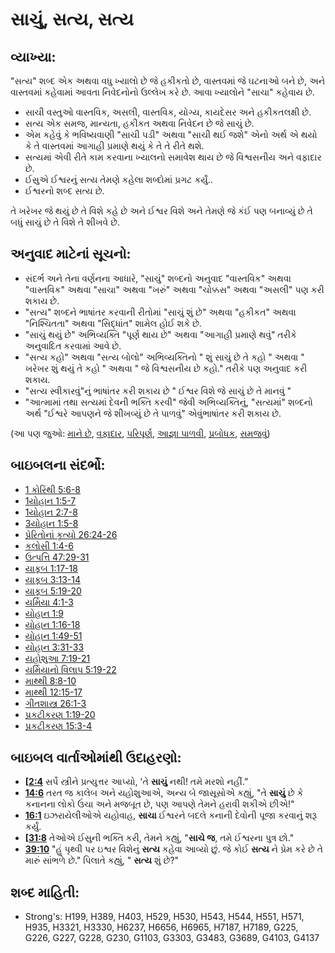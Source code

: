 # સાચું, સત્ય, સત્ય 

## વ્યાખ્યા: 

"સત્ય" શબ્દ એક અથવા વધુ ખ્યાલો છે જે હકીકતો છે, વાસ્તવમાં જે ઘટનાઓ બને છે, અને વાસ્તવમાં કહેવામાં આવતા નિવેદનોનો ઉલ્લેખ કરે છે.
આવા ખ્યાલોને "સાચા" કહેવાય છે.

* સાચી વસ્તુઓ વાસ્તવિક, અસલી, વાસ્તવિક, યોગ્ય, કાયદેસર અને હકીકતલક્ષી છે.
* સત્ય એક સમજ, માન્યતા, હકીકત અથવા નિવેદન છે જે સાચું છે.
* એમ કહેવું કે ભવિષ્યવાણી "સાચી પડી" અથવા "સાચી થઈ જશે" એનો અર્થ એ થયો કે તે વાસ્તવમાં આગાહી પ્રમાણે થયું કે તે તે રીતે થશે.
* સત્યમાં એવી રીતે કામ કરવાના ખ્યાલનો સમાવેશ થાય છે જે વિશ્વસનીય અને વફાદાર છે.
* ઈસુએ ઈશ્વરનું સત્ય તેમણે કહેલા શબ્દોમાં પ્રગટ કર્યું..
* ઈશ્વરનો શબ્દ સત્ય છે.

તે ખરેખર જે થયું છે તે વિશે કહે છે અને ઈશ્વર વિશે અને તેમણે જે કંઈ પણ બનાવ્યું છે તે બધું સાચું છે તે વિશે તે શીખવે છે.

## અનુવાદ માટેનાં સૂચનો: 

* સંદર્ભ અને તેના વર્ણનના આધારે, "સાચું" શબ્દનો અનુવાદ "વાસ્તવિક" અથવા "વાસ્તવિક" અથવા "સાચા" અથવા "ખરું" અથવા "ચોક્કસ" અથવા "અસલી" પણ કરી શકાય છે.
* "સત્ય" શબ્દને ભાષાંતર કરવાની રીતોમાં "સાચું શું છે" અથવા "હકીકત" અથવા "નિશ્ચિતતા" અથવા "સિદ્ધાંત" શામેલ હોઈ શકે છે.
* "સાચું  થયું છે" અભિવ્યક્તિ "પૂર્ણ થાય છે" અથવા "આગાહી પ્રમાણે થવું" તરીકે અનુવાદિત કરવામાં આવે છે.
* "સત્ય કહો" અથવા "સત્ય બોલો" અભિવ્યક્તિનો " શું સાચું છે તે કહો " અથવા " ખરેખર શું થયું તે કહો " અથવા "  જે વિશ્વસનીય છે કહો." તરીકે પણ અનુવાદ કરી શકાય.
* "સત્ય સ્વીકારવું"નું ભાષાંતર કરી શકાય છે " ઈશ્વર વિશે જે સાચું છે તે માનવું "
* "આત્મામાં તથા સત્યમાં દેવની ભક્તિ કરવી" જેવી અભિવ્યક્તિનું, "સત્યમાં" શબ્દનો અર્થ "ઈશ્વરે આપણને જે શીખવ્યું છે તે પાળવું" એવુંભાષાંતર કરી શકાય છે.

(આ પણ જુઓ: [માને છે](../kt/believe.md), [વફાદાર](../kt/faithful.md), [પરિપૂર્ણ](../kt/fulfill.md), [આજ્ઞા પાળવી](../other/obey.md), [પ્રબોધક](../kt/prophet.md), [સમજવું](../other/understand.md))

## બાઇબલના સંદર્ભો: 

* [1 કોરિંથી 5:6-8](rc://gu/tn/help/1co/05/06)
* [1યોહાન 1:5-7](rc://gu/tn/help/1jn/01/05)
* [1યોહાન 2:7-8](rc://gu/tn/help/1jn/02/07)
* [3યોહાન 1:5-8](rc://gu/tn/help/3jn/01/05)
* [પ્રેરિતોનાં કૃત્યો 26:24-26](rc://gu/tn/help/act/26/24)
* [કલોસી 1:4-6](rc://gu/tn/help/col/01/04)
* [ઉત્પત્તિ 47:29-31](rc://gu/tn/help/gen/47/29)
* [યાકૂબ 1:17-18](rc://gu/tn/help/jas/01/17)
* [યાકૂબ 3:13-14](rc://gu/tn/help/jas/03/13)
* [યાકૂબ 5:19-20](rc://gu/tn/help/jas/05/19)
* [યર્મિયા 4:1-3](rc://gu/tn/help/jer/04/01)
* [યોહાન 1:9](rc://gu/tn/help/jhn/01/09)
* [યોહાન 1:16-18](rc://gu/tn/help/jhn/01/16)
* [યોહાન 1:49-51](rc://gu/tn/help/jhn/01/49)
* [યોહાન 3:31-33](rc://gu/tn/help/jhn/03/31)
* [યહોશુઆ 7:19-21](rc://gu/tn/help/jos/07/19)
* [યર્મિયાનો વિલાપ 5:19-22](rc://gu/tn/help/lam/05/19)
* [માથ્થી 8:8-10](rc://gu/tn/help/mat/08/08)
* [માથ્થી 12:15-17](rc://gu/tn/help/mat/12/15)
* [ગીતશાસ્ત્ર 26:1-3](rc://gu/tn/help/psa/026/001)
* [પ્રકટીકરણ 1:19-20](rc://gu/tn/help/rev/01/19)
* [પ્રકટીકરણ 15:3-4](rc://gu/tn/help/rev/15/03)

## બાઇબલ વાર્તાઓમાંથી ઉદાહરણો: 

* __[[2:4](rc://gu/tn/help/obs/02/04)__ સર્પે સ્ત્રીને પ્રત્યુત્તર આપ્યો, 'તે __સાચું__ નથી! તમે મરશો નહીં.”
* __[14:6](rc://gu/tn/help/obs/14/06)__ તરત જ કાલેબ અને યહોશુઆએ, અન્ય બે જાસૂસોએ કહ્યું, "તે __સાચું__ છે કે કનાનના લોકો ઉંચા અને મજબૂત છે, પણ આપણે તેમને હરાવી શકીએ છીએ!"
* __[16:1](rc://gu/tn/help/obs/16/01)__ ઇઝરાયેલીઓએ યહોવાહ, __સાચા__ ઈશ્વરને બદલે કનાની દેવોની પૂજા કરવાનું શરૂ કર્યું.
* __[[31:8](rc://gu/tn/help/obs/31/08)__ તેઓએ ઈસુની ભક્તિ કરી, તેમને કહ્યું, "__સાચે જ__, તમે ઈશ્વરના પુત્ર છો."
* __[39:10](rc://gu/tn/help/obs/39/10)__ "હું પૃથ્વી પર ઇશ્વર વિશેનું __સત્ય__ કહેવા આવ્યો છું. જે કોઈ __સત્ય__ ને પ્રેમ કરે છે તે મારું સાંભળે છે." પિલાતે કહ્યું, " __સત્ય__ શું છે?"

## શબ્દ માહિતી: 

* Strong's: H199, H389, H403, H529, H530, H543, H544, H551, H571, H935, H3321, H3330, H6237, H6656, H6965, H7187, H7189, G225, G226, G227, G228, G230, G1103, G3303, G3483, G3689, G4103, G4137
